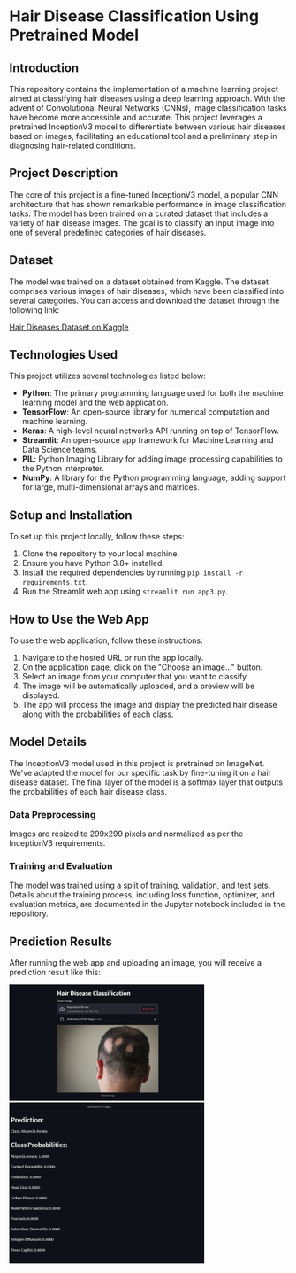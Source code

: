 # Hair Disease Classification Using Pretrained Model

## Introduction
This repository contains the implementation of a machine learning project aimed at classifying hair diseases using a deep learning approach. With the advent of Convolutional Neural Networks (CNNs), image classification tasks have become more accessible and accurate. This project leverages a pretrained InceptionV3 model to differentiate between various hair diseases based on images, facilitating an educational tool and a preliminary step in diagnosing hair-related conditions.

## Project Description
The core of this project is a fine-tuned InceptionV3 model, a popular CNN architecture that has shown remarkable performance in image classification tasks. The model has been trained on a curated dataset that includes a variety of hair disease images. The goal is to classify an input image into one of several predefined categories of hair diseases.

## Dataset
The model was trained on a dataset obtained from Kaggle. The dataset comprises various images of hair diseases, which have been classified into several categories. You can access and download the dataset through the following link:

[Hair Diseases Dataset on Kaggle](https://www.kaggle.com/datasets/sundarannamalai/hair-diseases)


## Technologies Used
This project utilizes several technologies listed below:
- **Python**: The primary programming language used for both the machine learning model and the web application.
- **TensorFlow**: An open-source library for numerical computation and machine learning.
- **Keras**: A high-level neural networks API running on top of TensorFlow.
- **Streamlit**: An open-source app framework for Machine Learning and Data Science teams.
- **PIL**: Python Imaging Library for adding image processing capabilities to the Python interpreter.
- **NumPy**: A library for the Python programming language, adding support for large, multi-dimensional arrays and matrices.

## Setup and Installation
To set up this project locally, follow these steps:

1. Clone the repository to your local machine.
2. Ensure you have Python 3.8+ installed.
3. Install the required dependencies by running `pip install -r requirements.txt`.
4. Run the Streamlit web app using `streamlit run app3.py`.

## How to Use the Web App
To use the web application, follow these instructions:

1. Navigate to the hosted URL or run the app locally.
2. On the application page, click on the "Choose an image..." button.
3. Select an image from your computer that you want to classify.
4. The image will be automatically uploaded, and a preview will be displayed.
5. The app will process the image and display the predicted hair disease along with the probabilities of each class.

## Model Details
The InceptionV3 model used in this project is pretrained on ImageNet. We've adapted the model for our specific task by fine-tuning it on a hair disease dataset. The final layer of the model is a softmax layer that outputs the probabilities of each hair disease class.

### Data Preprocessing
Images are resized to 299x299 pixels and normalized as per the InceptionV3 requirements.

### Training and Evaluation
The model was trained using a split of training, validation, and test sets. Details about the training process, including loss function, optimizer, and evaluation metrics, are documented in the Jupyter notebook included in the repository.

## Prediction Results
After running the web app and uploading an image, you will receive a prediction result like this:

<img src="demo/1.png" alt="workflow" width="70%">

<img src="demo/2.png" alt="workflow" width="70%">


